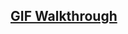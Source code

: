 ## [GIF Walkthrough](https://github.com/GeorgeZhang744/Codepath-Web-102-Labs/blob/main/timetabled/walkthrough.gif) 
